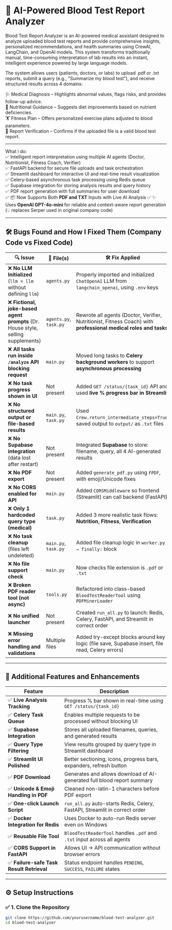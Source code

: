 # 🧪 AI-Powered Blood Test Report Analyzer

Blood Test Report Analyzer is an AI-powered medical assistant designed to analyze uploaded blood test reports and provide comprehensive insights, personalized recommendations, and health summaries using CrewAI, LangChain, and OpenAI models. This system transforms traditionally manual, time-consuming interpretation of lab results into an instant, intelligent experience powered by large language models.

The system allows users (patients, doctors, or labs) to upload .pdf or .txt reports, submit a query (e.g., "Summarize my blood test"), and receive structured results across 4 domains:  


🩺 Medical Diagnosis – Highlights abnormal values, flags risks, and provides follow-up advice.  
🥦 Nutritional Guidance – Suggests diet improvements based on nutrient deficiencies.  
🏋️ Fitness Plan – Offers personalized exercise plans adjusted to blood parameters.  
📄 Report Verification – Confirms if the uploaded file is a valid blood test report.

---

What i do:  
✅ Intelligent report interpretation using multiple AI agents (Doctor, Nutritionist, Fitness Coach, Verifier)  
✅ FastAPI backend for secure file uploads and task orchestration  
✅ Streamlit dashboard for interactive UI and real-time result visualization      
✅ Celery-based asynchronous task processing using Redis queue  
✅ Supabase integration for storing analysis results and query history  
✅ PDF report generation with full summaries for user download  
✅ 📦 Now Supports Both **PDF and TXT** Inputs with Live AI Analysis
✅ ✨ Uses **OpenAI GPT-4o-mini** for reliable and context-aware report generation (💡 replaces Serper used in original company code) 



---

## 🛠️ Bugs Found and How I Fixed Them (Company Code vs Fixed Code)


| 🔍 Issue                                                                         | 📁 File(s)             | 🛠️ Fix Applied                                                                                                  |
| -------------------------------------------------------------------------------- | ---------------------- | ---------------------------------------------------------------------------------------------------------------- |
| ❌ **No LLM Initialized** (`llm = llm` without defining `llm`)                    | `agents.py`            | Properly imported and initialized `ChatOpenAI` LLM from `langchain_openai`, using `.env` keys                    |
| ❌ **Fictional, joke-based agent prompts** (Dr. House style, selling supplements) | `agents.py`, `task.py` | Rewrote all agents (Doctor, Verifier, Nutritionist, Fitness Coach) with **professional medical roles and tasks** |
| ❌ **All tasks run inside `/analyze` API blocking request**                       | `main.py`              | Moved long tasks to **Celery background workers** to support **asynchronous processing**                         |
| ❌ **No task progress shown in UI**                                               | Not present            | Added `GET /status/{task_id}` API and used **live % progress bar in Streamlit**                                  |
| ❌ **No structured output or file-based results**                                 | `main.py`, `task.py`   | Used `Crew.return_intermediate_steps=True`, saved output to `output/` as `.txt` files                            |
| ❌ **No Supabase integration** (data lost after restart)                          | Not present            | Integrated **Supabase** to store: filename, query, all 4 AI-generated results                                    |
| ❌ **No PDF export**                                                              | Not present            | Added `generate_pdf.py` using `FPDF`, with emoji/Unicode fixes                                                   |
| ❌ **No CORS enabled for API**                                                    | `main.py`              | Added `CORSMiddleware` so frontend (Streamlit) can call backend (FastAPI)                                        |
| ❌ **Only 1 hardcoded query type (medical)**                                      | `task.py`              | Added 3 more realistic task flows: **Nutrition**, **Fitness**, **Verification**                                  |
| ❌ **No task cleanup** (files left undeleted)                                     | `main.py`, `task.py`   | Added file cleanup logic in `worker.py → finally:` block                                                         |
| ❌ **No file support check**                                                      | `main.py`              | Now checks file extension is `.pdf` or `.txt`                                                                    |
| ❌ **Broken PDF reader tool (not async)**                                         | `tools.py`             | Refactored into class-based `BloodTestReaderTool` using `PDFMinerLoader`                                         |
| ❌ **No unified launcher**                                                        | Not present            | Created `run_all.py` to launch: Redis, Celery, FastAPI, and Streamlit in correct order                           |
| ❌ **Missing error handling and validations**                                     | Multiple files         | Added try-except blocks around key logic (file save, Supabase insert, file read, Celery errors)                  |

---
## 🚀 Additional Features and Enhancements

| Feature                                  | Description                                                                 |
| ---------------------------------------- | --------------------------------------------------------------------------- |
| ✅ **Live Analysis Tracking**             | Progress % bar shown in real-time using `GET /status/{task_id}`             |
| ✅ **Celery Task Queue**                  | Enables multiple requests to be processed without blocking UI               |
| ✅ **Supabase Integration**               | Stores all uploaded filenames, queries, and generated results               |
| ✅ **Query Type Filtering**               | View results grouped by query type in Streamlit dashboard                   |
| ✅ **Streamlit UI Polished**              | Better sectioning, icons, progress bars, expanders, refresh button          |
| ✅ **PDF Download**                       | Generates and allows download of AI-generated full blood report summary     |
| ✅ **Unicode & Emoji Handling in PDF**    | Cleaned non-latin-1 characters before PDF export                            |
| ✅ **One-click Launch Script**            | `run_all.py` auto-starts Redis, Celery, FastAPI, Streamlit in correct order |
| ✅ **Docker Integration for Redis**       | Uses Docker to auto-run Redis server even on Windows                        |
| ✅ **Reusable File Tool**                 | `BloodTestReaderTool` handles `.pdf` and `.txt` input across all agents     |
| ✅ **CORS Support in FastAPI**            | Allows UI → API communication without browser errors                        |
| ✅ **Failure-safe Task Result Retrieval** | Status endpoint handles `PENDING`, `SUCCESS`, `FAILURE` states              |

---

## ⚙️ Setup Instructions

### ✅ 1. Clone the Repository

```bash
git clone https://github.com/yourusername/blood-test-analyzer.git
cd blood-test-analyzer
